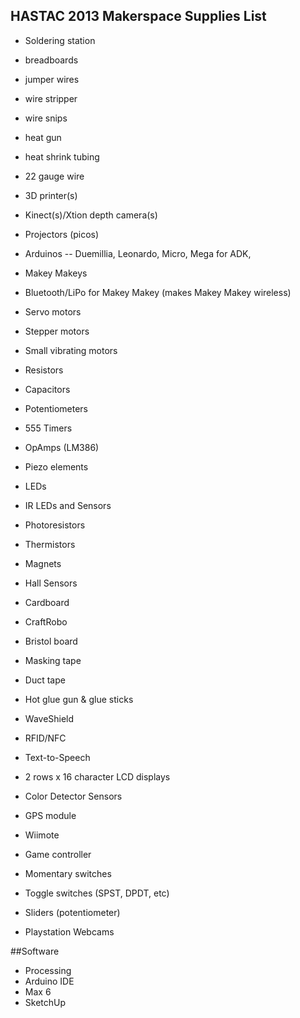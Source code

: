 ## HASTAC 2013 Makerspace Supplies List

* Soldering station
* breadboards
* jumper wires
* wire stripper
* wire snips
* heat gun
* heat shrink tubing
* 22 gauge wire

* 3D printer(s)
* Kinect(s)/Xtion depth camera(s)
* Projectors (picos) 

* Arduinos -- Duemillia, Leonardo, Micro, Mega for ADK, 
* Makey Makeys
* Bluetooth/LiPo for Makey Makey (makes Makey Makey wireless)

* Servo motors
* Stepper motors
* Small vibrating motors

* Resistors
* Capacitors
* Potentiometers
* 555 Timers
* OpAmps (LM386)
* Piezo elements
* LEDs
* IR LEDs and Sensors
* Photoresistors
* Thermistors
* Magnets
* Hall Sensors

* Cardboard
* CraftRobo
* Bristol board

* Masking tape
* Duct tape
* Hot glue gun & glue sticks

* WaveShield
* RFID/NFC
* Text-to-Speech
* 2 rows x 16 character LCD displays
* Color Detector Sensors
* GPS module

* Wiimote
* Game controller

* Momentary switches
* Toggle switches (SPST, DPDT, etc)
* Sliders (potentiometer)

* Playstation Webcams

##Software

* Processing
* Arduino IDE
* Max 6
* SketchUp